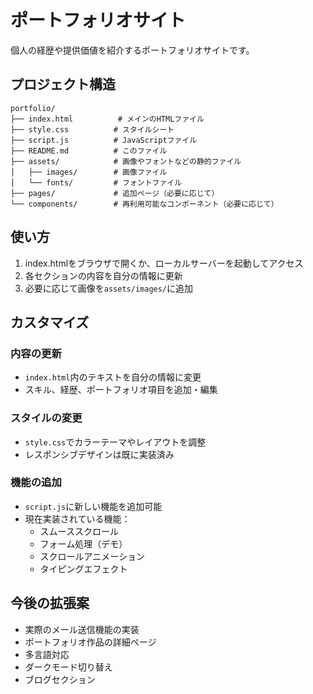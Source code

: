 # ポートフォリオサイト

個人の経歴や提供価値を紹介するポートフォリオサイトです。

## プロジェクト構造

```
portfolio/
├── index.html          # メインのHTMLファイル
├── style.css          # スタイルシート
├── script.js          # JavaScriptファイル
├── README.md          # このファイル
├── assets/            # 画像やフォントなどの静的ファイル
│   ├── images/        # 画像ファイル
│   └── fonts/         # フォントファイル
├── pages/             # 追加ページ（必要に応じて）
└── components/        # 再利用可能なコンポーネント（必要に応じて）
```

## 使い方

1. index.htmlをブラウザで開くか、ローカルサーバーを起動してアクセス
2. 各セクションの内容を自分の情報に更新
3. 必要に応じて画像を`assets/images/`に追加

## カスタマイズ

### 内容の更新
- `index.html`内のテキストを自分の情報に変更
- スキル、経歴、ポートフォリオ項目を追加・編集

### スタイルの変更
- `style.css`でカラーテーマやレイアウトを調整
- レスポンシブデザインは既に実装済み

### 機能の追加
- `script.js`に新しい機能を追加可能
- 現在実装されている機能：
  - スムーススクロール
  - フォーム処理（デモ）
  - スクロールアニメーション
  - タイピングエフェクト

## 今後の拡張案

- 実際のメール送信機能の実装
- ポートフォリオ作品の詳細ページ
- 多言語対応
- ダークモード切り替え
- ブログセクション